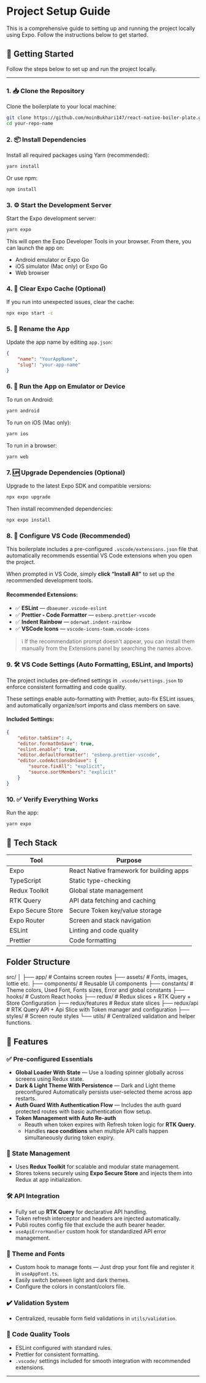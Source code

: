 # Project Setup Guide

This is a comprehensive guide to setting up and running the project locally using Expo. Follow the instructions below to get started.

## 🚀 Getting Started

Follow the steps below to set up and run the project locally.

---

### 1. 📥 Clone the Repository

Clone the boilerplate to your local machine:

```bash
git clone https://github.com/moinBukhari147/react-native-boiler-plate.git
cd your-repo-name
```

### 2. 📦 Install Dependencies

Install all required packages using Yarn (recommended):

```bash
yarn install
```

Or use npm:

```bash
npm install
```

### 3. ⚙️ Start the Development Server

Start the Expo development server:

```bash
yarn expo
```

This will open the Expo Developer Tools in your browser. From there, you can launch the app on:

- Android emulator or Expo Go
- iOS simulator (Mac only) or Expo Go
- Web browser

### 4. 🧼 Clear Expo Cache (Optional)

If you run into unexpected issues, clear the cache:

```bash
npx expo start -c
```

### 5. 📝 Rename the App

Update the app name by editing `app.json`:

```json
{
    "name": "YourAppName",
    "slug": "your-app-name"
}
```

### 6. 📲 Run the App on Emulator or Device

To run on Android:

```bash
yarn android
```

To run on iOS (Mac only):

```bash
yarn ios
```

To run in a browser:

```bash
yarn web
```

### 7. 🆙 Upgrade Dependencies (Optional)

Upgrade to the latest Expo SDK and compatible versions:

```bash
npx expo upgrade
```

Then install recommended dependencies:

```bash
npx expo install
```

### 8. 💅 Configure VS Code (Recommended)

This boilerplate includes a pre-configured `.vscode/extensions.json` file that automatically recommends essential VS Code extensions when you open the project.

When prompted in VS Code, simply **click “Install All”** to set up the recommended development tools.

#### Recommended Extensions:

- ✅ **ESLint** — `dbaeumer.vscode-eslint`
- ✅ **Prettier - Code Formatter** — `esbenp.prettier-vscode`
- ✅ **Indent Rainbow** — `oderwat.indent-rainbow`
- ✅ **VSCode Icons** — `vscode-icons-team.vscode-icons`

> ℹ️ If the recommendation prompt doesn't appear, you can install them manually from the Extensions panel by searching the names above.

### 9. 🛠 VS Code Settings (Auto Formatting, ESLint, and Imports)

The project includes pre-defined settings in `.vscode/settings.json` to enforce consistent formatting and code quality.

These settings enable auto-formatting with Prettier, auto-fix ESLint issues, and automatically organize/sort imports and class members on save.

#### Included Settings:

```json
{
    "editor.tabSize": 4,
    "editor.formatOnSave": true,
    "eslint.enable": true,
    "editor.defaultFormatter": "esbenp.prettier-vscode",
    "editor.codeActionsOnSave": {
        "source.fixAll": "explicit",
        "source.sortMembers": "explicit"
    }
}
```

### 10. ✅ Verify Everything Works

Run the app:

```bash
yarn expo
```

## 🧩 Tech Stack

| Tool              | Purpose                                  |
| ----------------- | ---------------------------------------- |
| Expo              | React Native framework for building apps |
| TypeScript        | Static type-checking                     |
| Redux Toolkit     | Global state management                  |
| RTK Query         | API data fetching and caching            |
| Expo Secure Store | Secure Token key/value storage           |
| Expo Router       | Screen and stack navigation              |
| ESLint            | Linting and code quality                 |
| Prettier          | Code formatting                          |

## Folder Structure

src/
│
├── app/             # Contains screen routes
├── assets/          # Fonts, images, lottie etc.
├── components/ # Reusable UI components
├── constants/ # Theme colors, Used Font, Fonts sizes, Error and global constants
├── hooks/ # Custom React hooks
├── redux/ # Redux slices + RTK Query + Store Configuration
├── redux/features # Redux state slices
├── redux/api # RTK Query API + Api Slice with Token manager and configuration
├── styles/ # Screen route styles
└── utils/ # Centralized validation and helper functions.

## 🚀 Features

### ✅ Pre-configured Essentials

- **Global Loader With State** — Use a loading spinner globally across screens using Redux state.
- **Dark & Light Theme With Persistence** — Dark and Light theme preconfigured Automatically persists user-selected theme across app restarts.
- **Auth Guard With Authentication Flow** — Includes the auth guard protected routes with basic authentication flow setup.
- **Token Management with Auto Re-auth**
    - Reauth when token expires with Refresh token logic for **RTK Query**.
    - Handles **race conditions** when multiple API calls happen simultaneously during token expiry.

### 🧠 State Management

- Uses **Redux Toolkit** for scalable and modular state management.
- Stores tokens securely using **Expo Secure Store** and injects them into Redux at app initialization.

### 🛠️ API Integration

- Fully set up **RTK Query** for declarative API handling.
- Token refresh interceptor and headers are injected automatically.
- Publi routes config file that exclude the auth bearer header.
- `useApiErrorHandler` custom hook for standardized API error management.

### 🎨 Theme and Fonts

- Custom hook to manage fonts — Just drop your font file and register it in `useAppFont.ts`.
- Easily switch between light and dark themes.
- Configure the colors in constant/colors file.

### ✔️ Validation System

- Centralized, reusable form field validations in `utils/validation`.

### 🧹 Code Quality Tools

- ESLint configured with standard rules.
- Prettier for consistent formatting.
- `.vscode/` settings included for smooth integration with recommended extensions.

---
